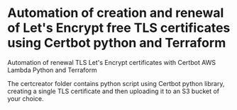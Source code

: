 # Automation of creation and renewal of Let's Encrypt free TLS certificates using Certbot python and Terraform
Automation of renewal TLS Let's Encrypt certificates with Certbot AWS Lambda Python and Terraform

The certcreator folder contains python script using Certbot python library, creating a single TLS certificate and then uploading it to an S3 bucket of your choice.

